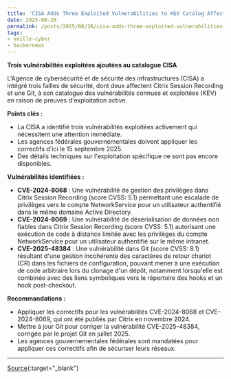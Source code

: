 ```yaml
---
title: 'CISA Adds Three Exploited Vulnerabilities to KEV Catalog Affecting Citrix and Git'
date: 2025-08-26
permalink: /posts/2025/08/26/cisa-adds-three-exploited-vulnerabilities-to-kev-catalog-affecting-citrix-and-git/
tags:
- veille-cyber
- hackernews
---
```

**Trois vulnérabilités exploitées ajoutées au catalogue CISA**

L'Agence de cybersécurité et de sécurité des infrastructures (CISA) a intégré trois failles de sécurité, dont deux affectent Citrix Session Recording et une Git, à son catalogue des vulnérabilités connues et exploitées (KEV) en raison de preuves d'exploitation active.

**Points clés :**

*   La CISA a identifié trois vulnérabilités exploitées activement qui nécessitent une attention immédiate.
*   Les agences fédérales gouvernementales doivent appliquer les correctifs d'ici le 15 septembre 2025.
*   Des détails techniques sur l'exploitation spécifique ne sont pas encore disponibles.

**Vulnérabilités identifiées :**

*   **CVE-2024-8068** : Une vulnérabilité de gestion des privilèges dans Citrix Session Recording (score CVSS: 5.1) permettant une escalade de privilèges vers le compte NetworkService pour un utilisateur authentifié dans le même domaine Active Directory.
*   **CVE-2024-8069** : Une vulnérabilité de désérialisation de données non fiables dans Citrix Session Recording (score CVSS: 5.1) autorisant une exécution de code à distance limitée avec les privilèges du compte NetworkService pour un utilisateur authentifié sur le même intranet.
*   **CVE-2025-48384** : Une vulnérabilité dans Git (score CVSS: 8.1) résultant d'une gestion incohérente des caractères de retour chariot (CR) dans les fichiers de configuration, pouvant mener à une exécution de code arbitraire lors du clonage d'un dépôt, notamment lorsqu'elle est combinée avec des liens symboliques vers le répertoire des hooks et un hook post-checkout.

**Recommandations :**

*   Appliquer les correctifs pour les vulnérabilités CVE-2024-8068 et CVE-2024-8069, qui ont été publiés par Citrix en novembre 2024.
*   Mettre à jour Git pour corriger la vulnérabilité CVE-2025-48384, corrigée par le projet Git en juillet 2025.
*   Les agences gouvernementales fédérales sont mandatées pour appliquer ces correctifs afin de sécuriser leurs réseaux.

---
[Source](https://thehackernews.com/2025/08/cisa-adds-three-exploited.html){:target="_blank"}
